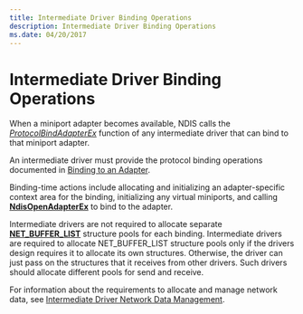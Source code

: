 ```yaml
---
title: Intermediate Driver Binding Operations
description: Intermediate Driver Binding Operations
ms.date: 04/20/2017
---
```


# Intermediate Driver Binding Operations





When a miniport adapter becomes available, NDIS calls the [*ProtocolBindAdapterEx*](/windows-hardware/drivers/ddi/ndis/nc-ndis-protocol_bind_adapter_ex) function of any intermediate driver that can bind to that miniport adapter.

An intermediate driver must provide the protocol binding operations documented in [Binding to an Adapter](binding-to-an-adapter.md).

Binding-time actions include allocating and initializing an adapter-specific context area for the binding, initializing any virtual miniports, and calling [**NdisOpenAdapterEx**](/windows-hardware/drivers/ddi/ndis/nf-ndis-ndisopenadapterex) to bind to the adapter.

Intermediate drivers are not required to allocate separate [**NET\_BUFFER\_LIST**](/windows-hardware/drivers/ddi/nbl/ns-nbl-net_buffer_list) structure pools for each binding. Intermediate drivers are required to allocate NET\_BUFFER\_LIST structure pools only if the drivers design requires it to allocate its own structures. Otherwise, the driver can just pass on the structures that it receives from other drivers. Such drivers should allocate different pools for send and receive.

For information about the requirements to allocate and manage network data, see [Intermediate Driver Network Data Management](intermediate-driver-network-data-management.md).

 

